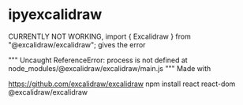 # ipyexcalidraw
<!-- 
```sh
pip install ipyexcalidraw
``` -->


CURRENTLY NOT WORKING, 
import { Excalidraw } from "@excalidraw/excalidraw";
gives the error  

"""
Uncaught ReferenceError: process is not defined
    at node_modules/@excalidraw/excalidraw/main.js 
        """
Made with

https://github.com/excalidraw/excalidraw
npm install react react-dom @excalidraw/excalidraw
